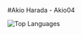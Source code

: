 #Akio Harada - Akio04

![Top Languages](https://github-readme-stats.vercel.app/api/top-langs/?username=Akio04&theme=vue-dark&show_icons=true&layout=compact)

